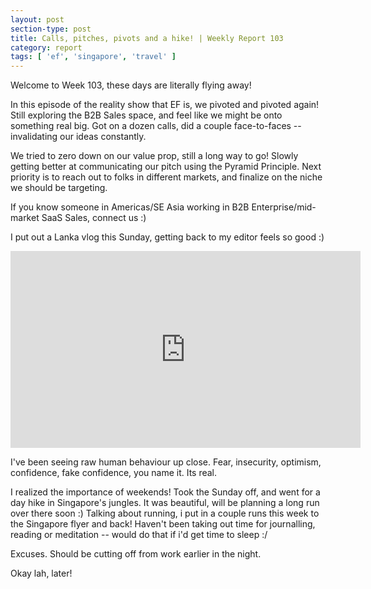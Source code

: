 ```yaml
---
layout: post
section-type: post
title: Calls, pitches, pivots and a hike! | Weekly Report 103
category: report
tags: [ 'ef', 'singapore', 'travel' ]
---
```


Welcome to Week 103, these days are literally flying away! 

In this episode of the reality show that EF is, we pivoted and pivoted again! Still exploring the B2B Sales space, and feel like we might be onto something real big. Got on a dozen calls, did a couple face-to-faces -- invalidating our ideas constantly.

We tried to zero down on our value prop, still a long way to go! Slowly getting better at communicating our pitch using the Pyramid Principle. Next priority is to reach out to folks in different markets, and finalize on the niche we should be targeting. 

If you know someone in Americas/SE Asia working in B2B Enterprise/mid-market SaaS Sales, connect us :)

I put out a Lanka vlog this Sunday, getting back to my editor feels so good :)

<iframe width="560" height="315" src="https://www.youtube.com/embed/p-fqeX70K5s" frameborder="0" allow="autoplay; encrypted-media" allowfullscreen></iframe>

I've been seeing raw human behaviour up close. Fear, insecurity, optimism, confidence, fake confidence, you name it. Its real.

I realized the importance of weekends! Took the Sunday off, and went for a day hike in Singapore's jungles. It was beautiful, will be planning a long run over there soon :) Talking about running, i put in a couple runs this week to the Singapore flyer and back! Haven't been taking out time for journalling, reading or meditation -- would do that if i'd get time to sleep :/

Excuses. Should be cutting off from work earlier in the night. 

Okay lah, later!